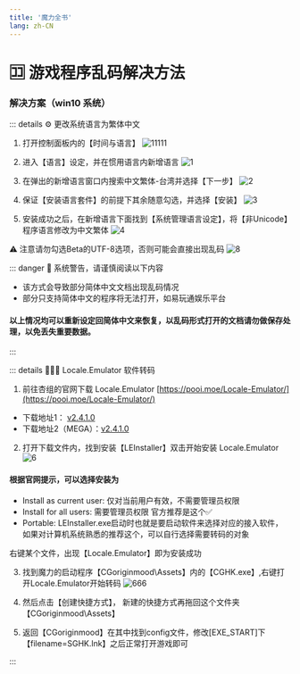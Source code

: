 ```yaml
---
title: '魔力全书'
lang: zh-CN
---
```



# 🈁 游戏程序乱码解决方法 



### 解决方案（win10 系统）

::: details ⚙️ 更改系统语言为繁体中文

1. 打开控制面板内的【时间与语言】
![11111](https://user-images.githubusercontent.com/78347270/115210053-2ae83180-a139-11eb-84c1-60387209986d.png)


2. 进入【语言】设定，并在惯用语言内新增语言
![1](https://user-images.githubusercontent.com/78347270/115209633-c0cf8c80-a138-11eb-8d56-cdccd55b82f5.png)

3. 在弹出的新增语言窗口内搜索中文繁体-台湾并选择【下一步】
![2](https://user-images.githubusercontent.com/78347270/115209641-c2995000-a138-11eb-9b19-efa0ce12fb41.png)

4. 保证【安装语言套件】的前提下其余随意勾选，并选择【安装】
![3](https://user-images.githubusercontent.com/78347270/115209643-c2995000-a138-11eb-89d6-dba9bc0ba9d5.png)

5. 安装成功之后，在新增语言下面找到【系统管理语言设定】，将【非Unicode】程序语言修改为中文繁体
![4](https://user-images.githubusercontent.com/78347270/115211301-65060300-a13a-11eb-8579-c32b940d91ce.png)

⚠️ 注意请勿勾选Beta的UTF-8选项，否则可能会直接出现乱码
![8](https://user-images.githubusercontent.com/78347270/115211605-ac8c8f00-a13a-11eb-9892-e66bc94b69e5.png)

::: danger 🚨 系统警告，请谨慎阅读以下内容
- 该方式会导致部分简体中文文档出现乱码情况
- 部分只支持简体中文的程序将无法打开，如易玩通娱乐平台

#### 以上情况均可以重新设定回简体中文来恢复，以乱码形式打开的文档请勿做保存处理，以免丢失重要数据。

:::


::: details 👨🏻‍💻 Locale.Emulator 软件转码

1. 前往杏组的官网下载 Locale.Emulator [https://pooi.moe/Locale-Emulator/](https://pooi.moe/Locale-Emulator/)

- 下载地址1： [v2.4.1.0](https://github.com/xupefei/Locale-Emulator/releases/download/v2.4.1.0/Locale.Emulator.2.4.1.0.zip)
- 下载地址2（MEGA）：[v2.4.1.0](https://mega.co.nz/#F!QYlWRDYK!SZngRnKE1RMKlvCQJGcQBg)

2. 打开下载文件内，找到安装【LEInstaller】双击开始安装 Locale.Emulator
![6](https://user-images.githubusercontent.com/78347270/115212974-0b063d00-a13c-11eb-834b-3242d5f3c9cd.png)

#### 根据官网提示，可以选择安装为
- Install as current user: 仅对当前用户有效，不需要管理员权限
- Install for all users: 需要管理员权限 官方推荐是这个✅
- Portable: LEInstaller.exe启动时也就是要启动软件来选择对应的接入软件，如果对计算机系统熟悉的推荐这个，可以自行选择需要转码的对象

右键某个文件，出现【Locale.Emulator】即为安装成功

3. 找到魔力的启动程序【CGoriginmood\Assets】内的【CGHK.exe】,右键打开Locale.Emulator开始转码
![666](https://user-images.githubusercontent.com/78347270/115214716-c2e81a00-a13d-11eb-8abc-1e9ca877dee7.png)

4. 然后点击【创建快捷方式】， 新建的快捷方式再拖回这个文件夹【CGoriginmood\Assets】

5. 返回【CGoriginmood】在其中找到config文件，修改[EXE_START]下【filename=SGHK.lnk】之后正常打开游戏即可

:::